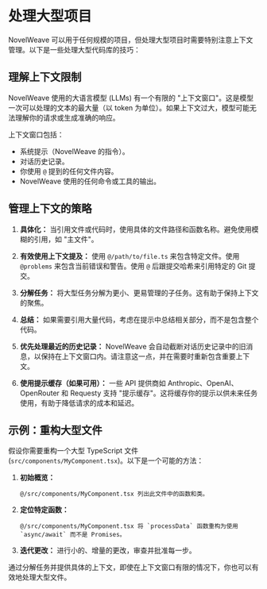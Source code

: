 # 处理大型项目

NovelWeave 可以用于任何规模的项目，但处理大型项目时需要特别注意上下文管理。以下是一些处理大型代码库的技巧：

## 理解上下文限制

NovelWeave 使用的大语言模型 (LLMs) 有一个有限的 "上下文窗口"。这是模型一次可以处理的文本的最大量（以 token 为单位）。如果上下文过大，模型可能无法理解你的请求或生成准确的响应。

上下文窗口包括：

- 系统提示（NovelWeave 的指令）。
- 对话历史记录。
- 你使用 `@` 提到的任何文件内容。
- NovelWeave 使用的任何命令或工具的输出。

## 管理上下文的策略

1.  **具体化：** 当引用文件或代码时，使用具体的文件路径和函数名称。避免使用模糊的引用，如 "主文件"。

2.  **有效使用上下文提及：** 使用 `@/path/to/file.ts` 来包含特定文件。使用 `@problems` 来包含当前错误和警告。使用 `@` 后跟提交哈希来引用特定的 Git 提交。

3.  **分解任务：** 将大型任务分解为更小、更易管理的子任务。这有助于保持上下文的聚焦。

4.  **总结：** 如果需要引用大量代码，考虑在提示中总结相关部分，而不是包含整个代码。

5.  **优先处理最近的历史记录：** NovelWeave 会自动截断对话历史记录中的旧消息，以保持在上下文窗口内。请注意这一点，并在需要时重新包含重要上下文。

6.  **使用提示缓存（如果可用）：** 一些 API 提供商如 Anthropic、OpenAI、OpenRouter 和 Requesty 支持 "提示缓存"。这将缓存你的提示以供未来任务使用，有助于降低请求的成本和延迟。

## 示例：重构大型文件

假设你需要重构一个大型 TypeScript 文件 (`src/components/MyComponent.tsx`)。以下是一个可能的方法：

1.  **初始概览：**

    ```
    @/src/components/MyComponent.tsx 列出此文件中的函数和类。
    ```

2.  **定位特定函数：**

    ```
    @/src/components/MyComponent.tsx 将 `processData` 函数重构为使用 `async/await` 而不是 Promises。
    ```

3.  **迭代更改：** 进行小的、增量的更改，审查并批准每一步。

通过分解任务并提供具体的上下文，即使在上下文窗口有限的情况下，你也可以有效地处理大型文件。
